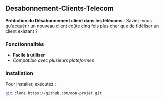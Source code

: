 

## Desabonnement-Clients-Telecom

**Prédiction du Désabonnement client dans les télécoms** : Saviez-vous qu'acquérir un nouveau client coûte cinq fois plus cher que de fidéliser un client existant ?

### Fonctionnalités
- **Facile à utiliser**
- *Compatible avec plusieurs plateformes*

### Installation
Pour installer, exécutez :

```bash
git clone https://github.com/mon-projet.git
